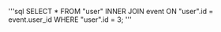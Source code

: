 '''sql
SELECT \* FROM "user"
INNER JOIN event ON "user".id = event.user_id
WHERE "user".id = 3;
'''
